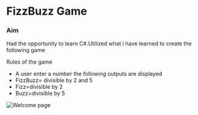# FizzBuzz Game



### Aim
Had the opportunity to learn C#.Utilized what i have learned to create the following game

Rules of the game
- A user enter a number the following outputs are displayed
- FizzBuzz= divisible by 2 and 5
- Fizz=divisible by 2
- Buzz=divisible by 5

![Welcome page](image.jpg)
